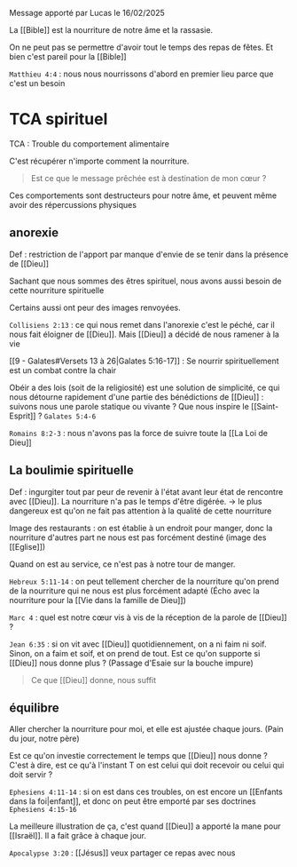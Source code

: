 Message apporté par Lucas le 16/02/2025

La [[Bible]] est la nourriture de notre âme et la rassasie.

On ne peut pas se permettre d'avoir tout le temps des repas de fêtes. Et bien c'est pareil pour la [[Bible]]

`Matthieu 4:4` : nous nous nourrissons d'abord en premier lieu parce que c'est un besoin
# TCA spirituel
TCA : Trouble du comportement alimentaire

C'est récupérer n'importe comment la nourriture.
> Est ce que le message prêchée est à destination de mon cœur ?

Ces comportements sont destructeurs pour notre âme, et peuvent même avoir des répercussions physiques
## anorexie
Def : restriction de l'apport par manque d'envie de se tenir dans la présence de [[Dieu]]

Sachant que nous sommes des êtres spirituel, nous avons aussi besoin de cette nourriture spirituelle

Certains aussi ont peur des images renvoyées.

`Collisiens 2:13` : ce qui nous remet dans l'anorexie c'est le péché, car il nous fait éloigner de [[Dieu]]. Mais [[Dieu]] a décidé de nous ramener à la vie

[[9 - Galates#Versets 13 à 26|Galates 5:16-17]] : Se nourrir spirituellement est un combat contre la chair

Obéir a des lois (soit de la religiosité) est une solution de simplicité, ce qui nous détourne rapidement d'une partie des bénédictions de [[Dieu]] : suivons nous une parole statique ou vivante ? Que nous inspire le [[Saint-Esprit]] ?
`Galates 5:4-6`

`Romains 8:2-3` : nous n'avons pas la force de suivre toute la [[La Loi de Dieu]]
## La boulimie spirituelle
Def : ingurgiter tout par peur de revenir à l'état avant leur état de rencontre avec [[Dieu]]. La nourriture n'a pas le temps d'être digérée.
-> le plus dangereux est qu'on ne fait pas attention à la qualité de cette nourriture

Image des restaurants : on est établie à un endroit pour manger, donc la nourriture d'autres part ne nous est pas forcément destiné (image des [[Eglise]])

Quand on est au service, ce n'est pas à notre tour de manger.

`Hebreux 5:11-14` : on peut tellement chercher de la nourriture qu'on prend de la nourriture qui ne nous est plus forcément adapté
(Écho avec la nourriture pour la [[Vie dans la famille de Dieu]])

`Marc 4` : quel est notre cœur vis à vis de la réception de la parole de [[Dieu]] ?

`Jean 6:35` : si on vit avec [[Dieu]] quotidiennement, on a ni faim ni soif. Sinon, on a faim et soif, et on prend de tout. Est ce qu'on supporte si [[Dieu]] nous donne plus ?
(Passage d'Esaie sur la bouche impure)
>Ce que [[Dieu]] donne, nous suffit
## équilibre
Aller chercher la nourriture pour moi, et elle est ajustée chaque jours.
(Pain du jour, notre père)

Est ce qu'on investie correctement le temps que [[Dieu]] nous donne ? C'est à dire, est ce qu'à l'instant T on est celui qui doit recevoir ou celui qui doit servir ?

`Ephesiens 4:11-14` : si on est dans ces troubles, on est encore un [[Enfants dans la foi|enfant]], et donc on peut être emporté par ses doctrines
`Ephesiens 4:15-16`

La meilleure illustration de ça, c'est quand [[Dieu]] a apporté la mane pour [[Israël]]. Il a fait grâce à chaque jour.

`Apocalypse 3:20` : [[Jésus]] veux partager ce repas avec nous